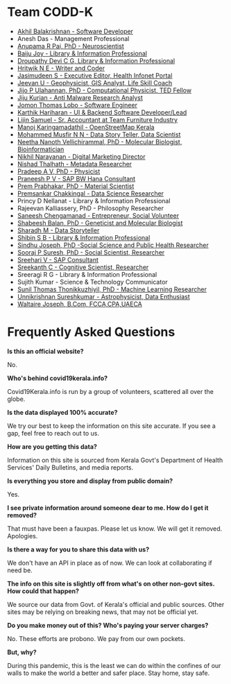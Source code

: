 # Team CODD-K

 * [Akhil Balakrishnan - Software Developer](https://www.linkedin.com/in/akhil-balakrishnan-10b82359)
 * Anesh Das - Management Professional
 * [Anupama R Pai, PhD - Neuroscientist](https://www.linkedin.com/in/anupama-r-pai-026a57a5/)
 * [Baiju Joy - Library & Information Professional](https://in.linkedin.com/in/baiju-joy-a498b365)
 * [Droupathy Devi C G, Library & Information Professional](www.stjosephlibraryblog.wordpress.com)
 * [Hritwik N E - Writer and Coder](https://www.linkedin.com/in/hritwik-ne-b95470189)
 * [Jasimudeen S - Executive Editor, Health Infonet Portal](https://healthinfonet.in/)
 * [Jeevan U - Geophysicist, GIS Analyst, Life Skill Coach ](https://www.linkedin.com/in/jeevanthetrainer/)
 * [Jijo P Ulahannan, PhD - Computational Physicist, TED Fellow](https://www.linkedin.com/in/jijopu)
 * [Jiju Kurian - Anti Malware Research Analyst](https://www.linkedin.com/in/jiju-kurian-590ab211)
 * [Jomon Thomas Lobo - Software Engineer](http://jomonlobo.online)
 * [Karthik Hariharan - UI & Backend Software Developer/Lead](https://in.linkedin.com/in/karthik-hariharan-6b7b78a7)
 * [Lijin Samuel - Sr. Accountant at Team Furniture Industry](https://www.linkedin.com/in/lijin-samuel-9016bb119)
 * [Manoj Karingamadathil  - OpenStreetMap Kerala](https://www.facebook.com/manoj.k.mohan)
 * [Mohammed Musfir N N  - Data Story Teller, Data Scientist](https://www.linkedin.com/in/musfir-mohammed-684a013b)
 * [Neetha Nanoth Vellichirammal, PhD - Molecular Biologist, Bioinformatician](https://www.linkedin.com/in/neethananoth)
 * [Nikhil Narayanan  - Digital Marketing Director](http://www.twitter.com/nikhilnarayanan)
 * [Nishad Thalhath - Metadata Researcher](https://github.com/nishad)
 * [Pradeep A V, PhD - Physicist](https://www.linkedin.com/in/pradeep-a-v-511821154)
 * [Praneesh P V - SAP BW Hana Consultant](https://www.linkedin.com/in/pvpraneesh)
 * [Prem Prabhakar, PhD  - Material Scientist](https://www.linkedin.com/in/premprabhakaran)
 * [Premsankar Chakkingal - Data Science Researcher](https://www.linkedin.com/in/premsankarc)
 * Princy D Nellanat - Library & Information Professional
 * Rajeevan Kalliassery, PhD - Philosophy Researcher
 * [Saneesh Chengamanad - Entrepreneur, Social Volunteer](https://www.linkedin.com/in/saneesh-chengamanad-142495137)
 * [Shabeesh Balan, PhD - Geneticist and Molecular Biologist](https://www.linkedin.com/in/shabeesh-balan-03251923)
 * [Sharadh M  - Data Storyteller]( https://twitter.com/dumb_doh?s=08)
 * [Shibin S B - Library & Information Professional](https://iitpkd.ac.in/people/shibinsb)
 * [Sindhu Joseph, PhD -Social Science and Public Health Researcher](https://www.linkedin.com/in/sjsindhu/)
 * [Sooraj P Suresh, PhD - Social Scientist, Researcher](https://www.linkedin.com/in/sooraj-p-suresh-6a796921)
 * [Sreehari V - SAP Consultant](https://www.linkedin.com/in/sreehari-pillai-b17336b0/)
 * [Sreekanth C - Cognitive Scientist, Researcher](https://www.linkedin.com/in/sreekanth-c-5b0488142)
 * Sreeragi R G - Library & Information Professional 
 * Sujith Kumar - Science & Technology Communicator
 * [Sunil Thomas Thonikkuzhiyil, PhD - Machine Learning Researcher](https://www.linkedin.com/in/sunil-thomas-thonikuzhiyil-88597415a)
 * [Unnikrishnan Sureshkumar  - Astrophysicist, Data Enthusiast](https://www.linkedin.com/in/unnikrishnan-sureshkumar-4b519015/)
 * [Waltaire Joseph, B.Com, FCCA,CPA,UAECA](http://linkedin.com/in/waltairejoseph)


# Frequently Asked Questions

**Is this an official website?**

No.

**Who's behind covid19kerala.info?**

Covid19Kerala.info is run by a group of volunteers, scattered all over the globe.

**Is the data displayed 100% accurate?**

We try our best to keep the information on this site accurate. If you see a gap, feel free to reach out to us. 

**How are you getting this data?**

Information on this site is sourced from Kerala Govt's Department of Health Services' Daily Bulletins, and media reports.

**Is everything you store and display from public domain?**

Yes.

**I see private information around someone dear to me. How do I get it removed?**

That must have been a fauxpas. Please let us know. We will get it removed. Apologies.

**Is there a way for you to share this data with us?**

We don't have an API in place as of now. We can look at collaborating if need be.

**The info on this site is slightly off from what's on other non-govt sites. How could that happen?**

We source our data from Govt. of Kerala's official and public sources. Other sites may be relying on breaking news, that may not be official yet.

**Do you make money out of this? Who's paying your server charges?**

No. These efforts are probono. We pay from our own pockets.

**But, why?**

During this pandemic, this is the least we can do within the confines of our walls to make the world a better and safer place. Stay home, stay safe.
